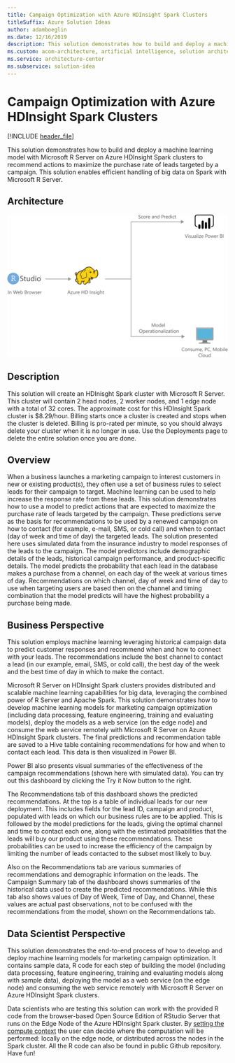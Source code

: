 ```yaml
---
title: Campaign Optimization with Azure HDInsight Spark Clusters
titleSuffix: Azure Solution Ideas
author: adamboeglin
ms.date: 12/16/2019
description: This solution demonstrates how to build and deploy a machine learning model with Microsoft R Server on Azure HDInsight Spark clusters to recommend actions to maximize the purchase rate of leads targeted by a campaign. This solution enables efficient handling of big data on Spark with Microsoft R Server.
ms.custom: acom-architecture, artificial intelligence, solution architectures, Azure, ai gallery, 'https://azure.microsoft.com/solutions/architecture/campaign-optimization-with-azure-hdinsight-spark-clusters/'
ms.service: architecture-center
ms.subservice: solution-idea
---
```

# Campaign Optimization with Azure HDInsight Spark Clusters

[!INCLUDE [header_file](../header.md)]

This solution demonstrates how to build and deploy a machine learning model with Microsoft R Server on Azure HDInsight Spark clusters to recommend actions to maximize the purchase rate of leads targeted by a campaign. This solution enables efficient handling of big data on Spark with Microsoft R Server.

## Architecture

![Architecture diagram](../media/campaign-optimization-with-azure-hdinsight-spark-clusters.svg)

## Description

This solution will create an HDInisght Spark cluster with Microsoft R Server. This cluster will contain 2 head nodes, 2 worker nodes, and 1 edge node with a total of 32 cores. The approximate cost for this HDInsight Spark cluster is $8.29/hour. Billing starts once a cluster is created and stops when the cluster is deleted. Billing is pro-rated per minute, so you should always delete your cluster when it is no longer in use. Use the Deployments page to delete the entire solution once you are done.

## Overview

When a business launches a marketing campaign to interest customers in new or existing product(s), they often use a set of business rules to select leads for their campaign to target. Machine learning can be used to help increase the response rate from these leads. This solution demonstrates how to use a model to predict actions that are expected to maximize the purchase rate of leads targeted by the campaign. These predictions serve as the basis for recommendations to be used by a renewed campaign on how to contact (for example, e-mail, SMS, or cold call) and when to contact (day of week and time of day) the targeted leads. The solution presented here uses simulated data from the insurance industry to model responses of the leads to the campaign. The model predictors include demographic details of the leads, historical campaign performance, and product-specific details. The model predicts the probability that each lead in the database makes a purchase from a channel, on each day of the week at various times of day. Recommendations on which channel, day of week and time of day to use when targeting users are based then on the channel and timing combination that the model predicts will have the highest probability a purchase being made.

## Business Perspective

This solution employs machine learning leveraging historical campaign data to predict customer responses and recommend when and how to connect with your leads. The recommendations include the best channel to contact a lead (in our example, email, SMS, or cold call), the best day of the week and the best time of day in which to make the contact.

Microsoft R Server on HDInsight Spark clusters provides distributed and scalable machine learning capabilities for big data, leveraging the combined power of R Server and Apache Spark. This solution demonstrates how to develop machine learning models for marketing campaign optimization (including data processing, feature engineering, training and evaluating models), deploy the models as a web service (on the edge node) and consume the web service remotely with Microsoft R Server on Azure HDInsight Spark clusters. The final predictions and recommendation table are saved to a Hive table containing recommendations for how and when to contact each lead. This data is then visualized in Power BI.

Power BI also presents visual summaries of the effectiveness of the campaign recommendations (shown here with simulated data). You can try out this dashboard by clicking the Try it Now button to the right.

The Recommendations tab of this dashboard shows the predicted recommendations. At the top is a table of individual leads for our new deployment. This includes fields for the lead ID, campaign and product, populated with leads on which our business rules are to be applied. This is followed by the model predictions for the leads, giving the optimal channel and time to contact each one, along with the estimated probabilities that the leads will buy our product using these recommendations. These probabilities can be used to increase the efficiency of the campaign by limiting the number of leads contacted to the subset most likely to buy.

Also on the Recommendations tab are various summaries of recommendations and demographic information on the leads. The Campaign Summary tab of the dashboard shows summaries of the historical data used to create the predicted recommendations. While this tab also shows values of Day of Week, Time of Day, and Channel, these values are actual past observations, not to be confused with the recommendations from the model, shown on the Recommendations tab.

## Data Scientist Perspective

This solution demonstrates the end-to-end process of how to develop and deploy machine learning models for marketing campaign optimization. It contains sample data, R code for each step of building the model (including data processing, feature engineering, training and evaluating models along with sample data), deploying the model as a web service (on the edge node) and consuming the web service remotely with Microsoft R Server on Azure HDInsight Spark clusters.

Data scientists who are testing this solution can work with the provided R code from the browser-based Open Source Edition of RStudio Server that runs on the Edge Node of the Azure HDInsight Spark cluster. By [setting the compute context]({0}) the user can decide where the computation will be performed: locally on the edge node, or distributed across the nodes in the Spark cluster. All the R code can also be found in public Github repository. Have fun!



